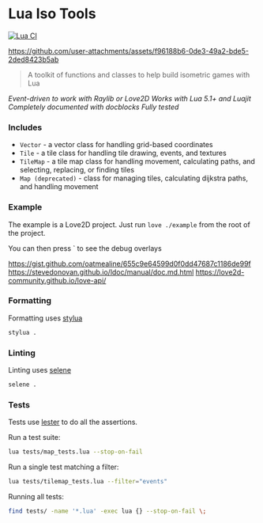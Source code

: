 Lua Iso Tools
=============

[![Lua CI](https://github.com/james2doyle/lua-isometric-tools/actions/workflows/lua.yml/badge.svg)](https://github.com/james2doyle/lua-isometric-tools/actions/workflows/lua.yml)

https://github.com/user-attachments/assets/f96188b6-0de3-49a2-bde5-2ded8423b5ab

> A toolkit of functions and classes to help build isometric games with Lua

*Event-driven to work with Raylib or Love2D*
*Works with Lua 5.1+ and Luajit*
*Completely documented with docblocks*
*Fully tested*

### Includes

- `Vector` - a vector class for handling grid-based coordinates
- `Tile` - a tile class for handling tile drawing, events, and textures
- `TileMap` - a tile map class for handling movement, calculating paths, and selecting, replacing, or finding tiles
- `Map (deprecated)` - class for managing tiles, calculating dijkstra paths, and handling movement

### Example

The example is a Love2D project. Just run `love ./example` from the root of the project.

You can then press \` to see the debug overlays

https://gist.github.com/oatmealine/655c9e64599d0f0dd47687c1186de99f
https://stevedonovan.github.io/ldoc/manual/doc.md.html
https://love2d-community.github.io/love-api/

### Formatting

Formatting uses [stylua](https://github.com/JohnnyMorganz/StyLua)

```sh
stylua .
```

### Linting

Linting uses [selene](https://kampfkarren.github.io/selene/selene.html)

```sh
selene .
```

### Tests

Tests use [lester](https://edubart.github.io/lester/) to do all the assertions.

Run a test suite:

```sh
lua tests/map_tests.lua --stop-on-fail
```

Run a single test matching a filter:

```sh
lua tests/tilemap_tests.lua --filter="events"
```

Running all tests:

```sh
find tests/ -name '*.lua' -exec lua {} --stop-on-fail \;
```